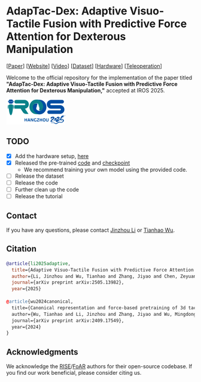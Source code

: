 # AdapTac-Dex: Adaptive Visuo-Tactile Fusion with Predictive Force Attention for Dexterous Manipulation

[[Paper](https://arxiv.org/abs/2505.13982)] [[Website](https://adaptac-dex.github.io/)] [[Video](https://www.youtube.com/watch?v=Aq34cDWNBE8)] [[Dataset](https://adaptac-dex.github.io/dataset.html)] [[Hardware](https://drive.google.com/drive/folders)] [[Teleoperation](https://github.com/real-dex-suite/REAL-ROBO)]

Welcome to the official repository for the implementation of the paper titled **"AdapTac-Dex: Adaptive Visuo-Tactile Fusion with Predictive Force Attention for Dexterous Manipulation,"** accepted at IROS 2025.

![IROS Logo](docs/static/iros.png)

## TODO
- [x] Add the hardware setup, [here](https://drive.google.com/drive/folders/1dJnF192aBb8VxeNBQRBstrCrC3GcPKho)
- [x] Released the pre-trained [code](https://github.com/tianhaowuhz/3dtacdex) and [checkpoint](https://huggingface.co/kingchou007/3dTacDex/tree/main)
  - We recommend training your own model using the provided code.
- [ ] Release the dataset
- [ ] Release the code
- [ ] Further clean up the code
- [ ] Release the tutorial

## Contact

If you have any questions, please contact [Jinzhou Li](https://jinzhou-li.github.io/) or [Tianhao Wu](https://tianhaowu.github.io/).

## Citation

```bibtex
@article{li2025adaptive,
  title={Adaptive Visuo-Tactile Fusion with Predictive Force Attention for Dexterous Manipulation},
  author={Li, Jinzhou and Wu, Tianhao and Zhang, Jiyao and Chen, Zeyuan and Jin, Haotian and Wu, Mingdong and Shen, Yujun and Yang, Yaodong and Dong, Hao},
  journal={arXiv preprint arXiv:2505.13982},
  year={2025}

@article{wu2024canonical,
  title={Canonical representation and force-based pretraining of 3d tactile for dexterous visuo-tactile policy learning},
  author={Wu, Tianhao and Li, Jinzhou and Zhang, Jiyao and Wu, Mingdong and Dong, Hao},
  journal={arXiv preprint arXiv:2409.17549},
  year={2024}
}
```

## Acknowledgments
We acknowledge the [RISE](https://github.com/rise-policy/RISE)/[FoAR](https://github.com/Alan-Heoooh/FoAR) authors for their open-source codebase. If you find our work beneficial, please consider citing us.
